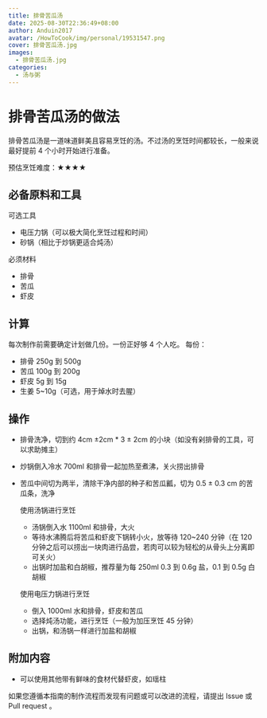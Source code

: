 ```yaml
---
title: 排骨苦瓜汤
date: 2025-08-30T22:36:49+08:00
author: Anduin2017
avatar: /HowToCook/img/personal/19531547.png
cover: 排骨苦瓜汤.jpg
images:
  - 排骨苦瓜汤.jpg
categories:
  - 汤与粥
---
```


# 排骨苦瓜汤的做法

排骨苦瓜汤是一道味道鲜美且容易烹饪的汤。不过汤的烹饪时间都较长，一般来说最好提前 4 个小时开始进行准备。

预估烹饪难度：★★★★

## 必备原料和工具

可选工具

- 电压力锅（可以极大简化烹饪过程和时间）
- 砂锅（相比于炒锅更适合炖汤）

必须材料

- 排骨
- 苦瓜
- 虾皮

## 计算

每次制作前需要确定计划做几份。一份正好够 4 个人吃。
每份：

- 排骨  250g 到 500g
- 苦瓜 100g 到 200g
- 虾皮 5g 到 15g
- 生姜 5~10g（可选，用于焯水时去腥）

## 操作

- 排骨洗净，切到约 4cm ±2cm * 3 ± 2cm 的小块（如没有剁排骨的工具，可以求助摊主）
- 炒锅倒入冷水 700ml 和排骨一起加热至煮沸，关火捞出排骨
- 苦瓜中间切为两半，清除干净内部的种子和苦瓜瓤，切为 0.5 ± 0.3 cm 的苦瓜条，洗净

  使用汤锅进行烹饪

  - 汤锅倒入水 1100ml 和排骨，大火
  - 等待水沸腾后将苦瓜和虾皮下锅转小火，放等待 120~240 分钟（在 120 分钟之后可以捞出一块肉进行品尝，若肉可以较为轻松的从骨头上分离即可关火）
  - 出锅时加盐和白胡椒，推荐量为每 250ml 0.3 到 0.6g 盐，0.1 到 0.5g 白胡椒

  使用电压力锅进行烹饪

  - 倒入 1000ml 水和排骨，虾皮和苦瓜
  - 选择炖汤功能，进行烹饪（一般为加压烹饪 45 分钟）
  - 出锅，和汤锅一样进行加盐和胡椒

## 附加内容

- 可以使用其他带有鲜味的食材代替虾皮，如瑶柱

如果您遵循本指南的制作流程而发现有问题或可以改进的流程，请提出 Issue 或 Pull request 。
